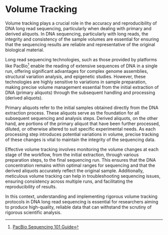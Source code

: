 # Volume Tracking

Volume tracking plays a crucial role in the accuracy and reproducibility of DNA long read sequencing, particularly when dealing with primary and derived aliquots. In DNA sequencing, particularly with long reads, the integrity and consistency of the sample volumes are essential for ensuring that the sequencing results are reliable and representative of the original biological material.

Long read sequencing technologies, such as those provided by platforms like PacBio[^1] enable the reading of extensive sequences of DNA in a single run, offering significant advantages for complex genome assemblies, structural variation analysis, and epigenetic studies. However, these technologies are highly sensitive to variations in sample preparation, making precise volume management essential from the initial extraction of DNA (primary aliquots) through the subsequent handling and processing (derived aliquots).

Primary aliquots refer to the initial samples obtained directly from the DNA extraction process. These aliquots serve as the foundation for all subsequent sequencing and analysis steps. Derived aliquots, on the other hand, are portions of the primary aliquot that have been further processed, diluted, or otherwise altered to suit specific experimental needs. As each processing step introduces potential variations in volume, precise tracking of these changes is vital to maintain the integrity of the sequencing data.

Effective volume tracking involves monitoring the volume changes at each stage of the workflow, from the initial extraction, through various preparation steps, to the final sequencing run. This ensures that the DNA concentration remains within optimal ranges for sequencing and that the derived aliquots accurately reflect the original sample. Additionally, meticulous volume tracking can help in troubleshooting sequencing issues, ensuring consistency across multiple runs, and facilitating the reproducibility of results.

In this context, understanding and implementing rigorous volume tracking protocols in DNA long read sequencing is essential for researchers aiming to produce high-quality, reliable data that can withstand the scrutiny of rigorous scientific analysis.

[^1]: [PacBio Sequencing 101 Guide](https://www.pacb.com/blog/long-read-sequencing/)